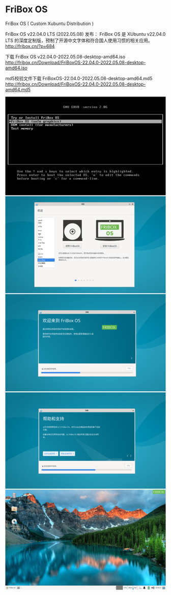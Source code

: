 # FriBox OS
FriBox OS ( Custom Xubuntu Distribution )

FriBox OS v22.04.0 LTS (2022.05.08) 发布：
FriBox OS 是 XUbuntu v22.04.0 LTS 的深度定制版，预制了开源中文字体和符合国人使用习惯的相关应用。
http://fribox.cn/?p=684

下载 FriBox OS v22.04.0-2022.05.08-desktop-amd64.iso
http://fribox.cn/Download/FriBoxOS-22.04.0-2022.05.08-desktop-amd64.iso

md5校验文件下载 FriBoxOS-22.04.0-2022.05.08-desktop-amd64.md5
http://fribox.cn/Download/FriBoxOS-22.04.0-2022.05.08-desktop-amd64.md5

![Image text](FriBoxOS.Boot.png)
![Image text](FriBoxOS.Install1.png)
![Image text](FriBoxOS.Install2.png)
![Image text](FriBoxOS.Install3.png)
![Image text](FriBoxOS.Desktop.png)
